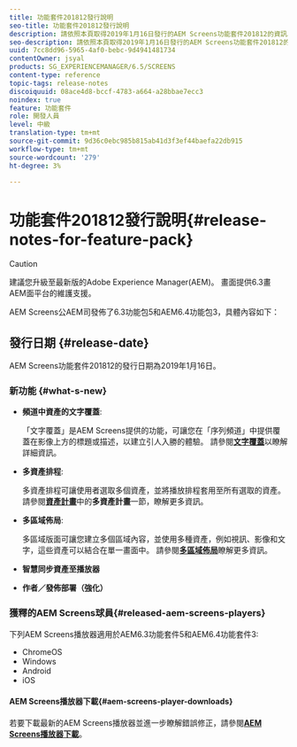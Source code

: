 ```yaml
---
title: 功能套件201812發行說明
seo-title: 功能套件201812發行說明
description: 請依照本頁取得2019年1月16日發行的AEM Screens功能套件201812的資訊。
seo-description: 請依照本頁取得2019年1月16日發行的AEM Screens功能套件201812的資訊。
uuid: 7cc8dd96-5965-4af0-bebc-9d4941481734
contentOwner: jsyal
products: SG_EXPERIENCEMANAGER/6.5/SCREENS
content-type: reference
topic-tags: release-notes
discoiquuid: 08ace4d8-bccf-4783-a664-a28bbae7ecc3
noindex: true
feature: 功能套件
role: 開發人員
level: 中級
translation-type: tm+mt
source-git-commit: 9d36c0ebc985b815ab41d3f3ef44baefa22db915
workflow-type: tm+mt
source-wordcount: '279'
ht-degree: 3%

---
```



# 功能套件201812發行說明{#release-notes-for-feature-pack}

>[!CAUTION]
>
>建議您升級至最新版的Adobe Experience Manager(AEM)。 畫面提供6.3畫AEM面平台的維護支援。

AEM Screens公AEM司發佈了6.3功能包5和AEM6.4功能包3，具體內容如下：

## 發行日期 {#release-date}

AEM Screens功能套件201812的發行日期為2019年1月16日。

### 新功能 {#what-s-new}

* **頻道中資產的文字覆蓋**:

   「文字覆蓋」是AEM Screens提供的功能，可讓您在「序列頻道」中提供覆蓋在影像上方的標題或描述，以建立引人入勝的體驗。 請參閱&#x200B;[**文字覆蓋**](text-overlay.md)&#x200B;以瞭解詳細資訊。

* **多資產排程**:

   多資產排程可讓使用者選取多個資產，並將播放排程套用至所有選取的資產。 請參閱&#x200B;**[資產計畫](asset-level-scheduling.md)**&#x200B;中的&#x200B;**多資產計畫**&#x200B;一節，瞭解更多資訊。

* **多區域佈局**:

   多區域版面可讓您建立多個區域內容，並使用多種資產，例如視訊、影像和文字，這些資產可以結合在單一畫面中。 請參閱&#x200B;**[多區域佈局](multi-zone-layout-aem-screens.md)**&#x200B;瞭解更多資訊。

* **智慧同步資產至播放器**
* **作者／發佈部署（強化）**

### 獲釋的AEM Screens球員{#released-aem-screens-players}

下列AEM Screens播放器適用於AEM6.3功能套件5和AEM6.4功能套件3:

* ChromeOS
* Windows
* Android
* iOS

#### AEM Screens播放器下載{#aem-screens-player-downloads}

若要下載最新的AEM Screens播放器並進一步瞭解錯誤修正，請參閱&#x200B;[**AEM Screens播放器下載**](https://download.macromedia.com/screens/)。
